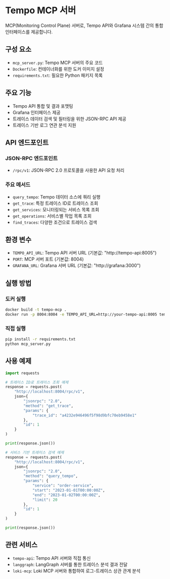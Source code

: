 # Tempo MCP 서버

MCP(Monitoring Control Plane) 서버로, Tempo API와 Grafana 시스템 간의 통합 인터페이스를 제공합니다.

## 구성 요소

- `mcp_server.py`: Tempo MCP 서버의 주요 코드
- `Dockerfile`: 컨테이너화를 위한 도커 이미지 설정
- `requirements.txt`: 필요한 Python 패키지 목록

## 주요 기능

- Tempo API 통합 및 결과 포맷팅
- Grafana 인터페이스 제공
- 트레이스 데이터 검색 및 필터링을 위한 JSON-RPC API 제공
- 트레이스 기반 로그 연관 분석 지원

## API 엔드포인트

### JSON-RPC 엔드포인트

- `/rpc/v1`: JSON-RPC 2.0 프로토콜을 사용한 API 요청 처리

### 주요 메서드

- `query_tempo`: Tempo 데이터 소스에 쿼리 실행
- `get_trace`: 특정 트레이스 ID로 트레이스 조회
- `get_services`: 모니터링되는 서비스 목록 조회
- `get_operations`: 서비스별 작업 목록 조회
- `find_traces`: 다양한 조건으로 트레이스 검색

## 환경 변수

- `TEMPO_API_URL`: Tempo API 서버 URL (기본값: "http://tempo-api:8005")
- `PORT`: MCP 서버 포트 (기본값: 8004)
- `GRAFANA_URL`: Grafana 서버 URL (기본값: "http://grafana:3000")

## 실행 방법

### 도커 실행

```bash
docker build -t tempo-mcp .
docker run -p 8004:8004 -e TEMPO_API_URL=http://your-tempo-api:8005 tempo-mcp
```

### 직접 실행

```bash
pip install -r requirements.txt
python mcp_server.py
```

## 사용 예제

```python
import requests

# 트레이스 ID로 트레이스 조회 예제
response = requests.post(
    "http://localhost:8004/rpc/v1",
    json={
        "jsonrpc": "2.0",
        "method": "get_trace",
        "params": {
            "trace_id": "a4232e946496f5f98d9bfc70eb9458e1"
        },
        "id": 1
    }
)

print(response.json())

# 서비스 기반 트레이스 검색 예제
response = requests.post(
    "http://localhost:8004/rpc/v1",
    json={
        "jsonrpc": "2.0",
        "method": "query_tempo",
        "params": {
            "service": "order-service",
            "start": "2023-01-01T00:00:00Z", 
            "end": "2023-01-02T00:00:00Z",
            "limit": 20
        },
        "id": 1
    }
)

print(response.json())
```

## 관련 서비스

- `tempo-api`: Tempo API 서버와 직접 통신
- `langgraph`: LangGraph 서버를 통한 트레이스 분석 결과 전달
- `loki-mcp`: Loki MCP 서버와 통합하여 로그-트레이스 상관 관계 분석 